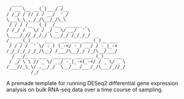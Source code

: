     
    
      ____       _     __                       
     / __ \__ __(_)___/ /__                     
    / /_/ / // / / __/  '_/                     
    \___\_\_,_/_/\__/_/\_\                      
     / / / /__  (_) _/__  ______ _              
    / /_/ / _ \/ / _/ _ \/ __/  ' \             
    \____/_//_/_/_/ \___/_/ /_/_/_/  _          
    /_  __(_)_ _  ___   ___ ___ ____(_)__ ___   
     / / / /  ' \/ -_) (_-</ -_) __/ / -_|_-<   
    /_/_/_/_/_/_/\__/ /___/\__/_/ /_/\__/___/   
      / __/_ __ ___  _______ ___ ___ (_)__  ___ 
     / _/ \ \ // _ \/ __/ -_|_-<(_-</ / _ \/ _ \
    /___//_\_\/ .__/_/  \__/___/___/_/\___/_//_/
             /_/                                
    

A premade template for running DESeq2 differential gene expression analysis on bulk RNA-seq data over a time course of sampling.
